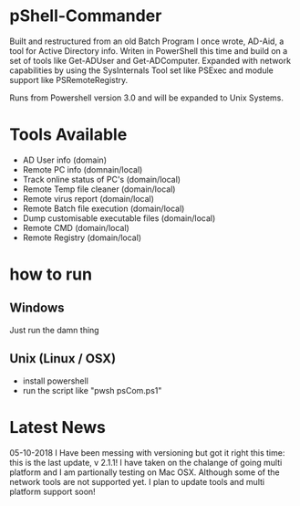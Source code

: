  # pShell-Commander                

Built and restructured from an old Batch Program I once wrote, AD-Aid, a tool for Active Directory info. Writen in PowerShell this time and build on a set of tools like Get-ADUser and Get-ADComputer.
Expanded with network capabilities by using the SysInternals Tool set like PSExec and module support like PSRemoteRegistry.

Runs from Powershell version 3.0  and will be expanded to Unix Systems.

# Tools Available

- AD User info (domain)
- Remote PC info (domnain/local)
- Track online status of PC's (domain/local)
- Remote Temp file cleaner (domain/local)
- Remote virus report (domain/local)
- Remote Batch file execution (domain/local)
- Dump customisable executable files (domain/local)
- Remote CMD (domain/local)
- Remote Registry (domain/local)

# how to run

## Windows

Just run the damn thing

## Unix (Linux / OSX)

- install powershell
- run the script like "pwsh psCom.ps1"


# Latest News

05-10-2018
I Have been messing with versioning but got it right this time: this is the last update, v 2.1.1!
I have taken on the chalange of going multi platform and I am partionally testing on Mac OSX. Although some of the network tools are not supported yet. 
I plan to update tools and multi platform support soon!

